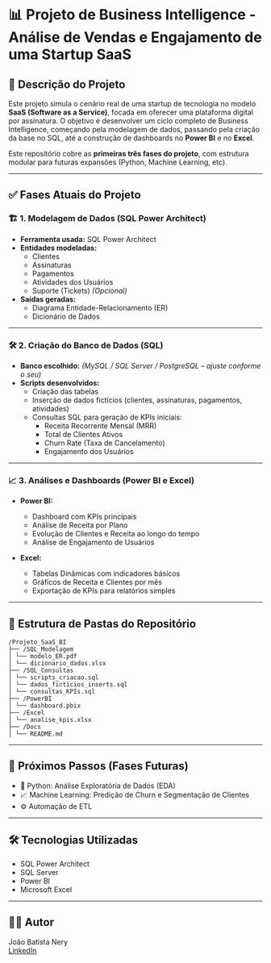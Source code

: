 # 📊 Projeto de Business Intelligence - Análise de Vendas e Engajamento de uma Startup SaaS

## 📝 Descrição do Projeto

Este projeto simula o cenário real de uma startup de tecnologia no modelo **SaaS (Software as a Service)**, focada em oferecer uma plataforma digital por assinatura. O objetivo é desenvolver um ciclo completo de Business Intelligence, começando pela modelagem de dados, passando pela criação da base no SQL, até a construção de dashboards no **Power BI** e no **Excel**.

Este repositório cobre as **primeiras três fases do projeto**, com estrutura modular para futuras expansões (Python, Machine Learning, etc).

---

## ✅ Fases Atuais do Projeto

### 🏗️ 1. Modelagem de Dados (SQL Power Architect)

- **Ferramenta usada:** SQL Power Architect
- **Entidades modeladas:**
  - Clientes
  - Assinaturas
  - Pagamentos
  - Atividades dos Usuários
  - Suporte (Tickets) *(Opcional)*
- **Saídas geradas:**
  - Diagrama Entidade-Relacionamento (ER)
  - Dicionário de Dados

---

### 🛠️ 2. Criação do Banco de Dados (SQL)

- **Banco escolhido:** *(MySQL / SQL Server / PostgreSQL – ajuste conforme o seu)*
- **Scripts desenvolvidos:**
  - Criação das tabelas
  - Inserção de dados fictícios (clientes, assinaturas, pagamentos, atividades)
  - Consultas SQL para geração de KPIs iniciais:
    - Receita Recorrente Mensal (MRR)
    - Total de Clientes Ativos
    - Churn Rate (Taxa de Cancelamento)
    - Engajamento dos Usuários

---

### 📈 3. Análises e Dashboards (Power BI e Excel)

- **Power BI:**
  - Dashboard com KPIs principais
  - Análise de Receita por Plano
  - Evolução de Clientes e Receita ao longo do tempo
  - Análise de Engajamento de Usuários

- **Excel:**
  - Tabelas Dinâmicas com indicadores básicos
  - Gráficos de Receita e Clientes por mês
  - Exportação de KPIs para relatórios simples

---

## 📂 Estrutura de Pastas do Repositório
```
/Projeto_SaaS_BI
├── /SQL_Modelagem
│ └── modelo_ER.pdf
│ └── dicionario_dados.xlsx
├── /SQL_Consultas
│ └── scripts_criacao.sql
│ └── dados_ficticios_inserts.sql
│ └── consultas_KPIs.sql
├── /PowerBI
│ └── dashboard.pbix
├── /Excel
│ └── analise_kpis.xlsx
├── /Docs
│ └── README.md
```

---

## 🚀 Próximos Passos (Fases Futuras)

- 🔎 Python: Análise Exploratória de Dados (EDA)
- 📈 Machine Learning: Predição de Churn e Segmentação de Clientes
- ⚙️ Automação de ETL

---

## 🛠️ Tecnologias Utilizadas

- SQL Power Architect
- SQL Server
- Power BI
- Microsoft Excel

---

## 👨‍💻 Autor

João Batista Nery  
[LinkedIn](www.linkedin.com/in/joaobatistanery)
